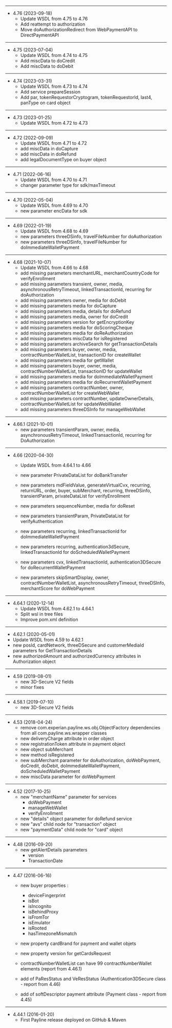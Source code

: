 ---------------------------------------- 

* 4.76 (2023-09-18)
  * Update WSDL from 4.75 to 4.76
  * Add reattempt to authorization
  * Move doAuthorizationRedirect from WebPaymentAPI to DirectPaymentAPI

----------------------------------------

* 4.75 (2023-07-04)
  * Update WSDL from 4.74 to 4.75
  * Add miscData to doCredit
  * Add miscData to doDebit

----------------------------------------

* 4.74 (2023-03-31)
  * Update WSDL from 4.73 to 4.74
  * Add service prepareSession
  * Add par, tokenRequestorCryptogram, tokenRequestorId, last4, panType on card object

----------------------------------------

* 4.73 (2023-01-25)
  * Update WSDL from 4.72 to 4.73

----------------------------------------

* 4.72 (2022-09-09)
  * Update WSDL from 4.71 to 4.72
  * add miscData in doCapture
  * add miscData in doRefund
  * add legalDocumentType on buyer object

----------------------------------------

* 4.71 (2022-06-16)
  * Update WSDL from 4.70 to 4.71
  * changer parameter type for sdk/maxTimeout

----------------------------------------

* 4.70 (2022-05-04)
  * Update WSDL from 4.69 to 4.70
  * new parameter encData for sdk

----------------------------------------

* 4.69 (2022-01-19)
  * Update WSDL from 4.68 to 4.69
  * new parameters threeDSinfo, travelFileNumber for doAuthorization
  * new parameters threeDSinfo, travelFileNumber for doImmediateWalletPayment

----------------------------------------

* 4.68 (2021-10-07)
  * Update WSDL from 4.66 to 4.68
  * add missing parameters merchantURL, merchantCountryCode for verifyEnrollment
  * add missing parameters transient, owner, media, asynchronousRetryTimeout, linkedTransactionId, recurring for doAuthorization
  * add missing parameters owner, media for doDebit
  * add missing parameters media for doCapture
  * add missing parameters media, details for doRefund
  * add missing parameters media, owner for doCredit
  * add missing parameters version for getEncryptionKey
  * add missing parameters media for doScoringCheque
  * add missing parameters media for doReAuthorization
  * add missing parameters  miscData for isRegistered
  * add missing parameters archiveSearch for getTransactionDetails
  * add missing parameters buyer, owner, media, contractNumberWalletList, transactionID for createWallet
  * add missing parameters media for getWallet
  * add missing parameters  buyer, owner, media, contractNumberWalletList, transactionID for updateWallet
  * add missing parameters media for doImmediateWalletPayment
  * add missing parameters media for doRecurrentWalletPayment
  * add missing parameters contractNumber, owner, contractNumberWalletList for createWebWallet
  * add missing parameters contractNumber, updateOwnerDetails, contractNumberWalletList for updateWebWallet
  * add missing parameters threeDSInfo for manageWebWallet

----------------------------------------

* 4.66.1 (2021-10-01)
  * new parameters transientParam, owner, media, asynchronousRetryTimeout, linkedTransactionId, recurring for DoAuthorization

----------------------------------------

* 4.66 (2020-04-30)
  * Update WSDL from 4.64.1 to 4.66
  * new parameter PrivateDataList for doBankTransfer
  * new parameters mdFieldValue, generateVirtualCvx, recurring, returnURL, order, buyer, subMerchant, recurring, threeDSinfo, transientParam, privateDataList for verifyEnrollment
  * new parameters sequenceNumber, media for doReset
  * new parameters transientParam, PrivateDataList for verifyAuthentication

  * new parameters recurring, linkedTransactionId for doImmediateWalletPayment
  * new parameters recurring, authentication3dSecure, linkedTransactionId for doScheduledWalletPayment
  * new parameters cvx, linkedTransactionId, authentication3DSecure for doRecurrentWalletPayment
  * new parameters skipSmartDisplay, owner, contractNumberWalletList, asynchronousRetryTimeout, threeDSInfo, merchantScore for doWebPayment

----------------------------------------

* 4.64.1 (2020-12-14)
  * Update WSDL from 4.62.1 to 4.64.1
  * Split wsl in tree files
  * Improve pom.xml definition

----------------------------------------

* 4.62.1 (2020-05-01)
 * Update WSDL from 4.59 to 4.62.1
 * new posId, cardNetwork, threeDSecure and customerMediaId parameters for GetTransactionDetails 
 * new authorizedAmount and authorizedCurrency attributes in Authorization object
 
----------------------------------------

* 4.59 (2019-08-01)
  * new 3D-Secure V2 fields
  * minor fixes
    
---------------------------------------- 
* 4.58.1 (2019-07-10)
  * new 3D-Secure V2 fields
    
---------------------------------------- 
* 4.53 (2018-04-24)
  * remove com.experian.payline.ws.obj.ObjectFactory dependencies from all com.payline.ws.wrapper classes
  * new deliveryCharge attribute in order object
  * new registrationToken attribute in payment object
  * new object subMerchant
  * new method isRegistered
  * new subMerchant parameter for doAuthorization, doWebPayment, doCredit, doDebit, doImmediateWalletPayment, doScheduledWalletPayment
  * new miscData parameter for doWebPayment
  
---------------------------------------- 

* 4.52 (2017-10-25)
  * new "merchantName" parameter for services
  	- doWebPayment
  	- manageWebWallet
  	- verifyEnrollment
  * new "details" object parameter for doRefund service
  * new "avs" child node for "transaction" object
  * new "paymentData" child node for "card" object

----------------------------------------

* 4.48 (2016-09-20)
  * new getAlertDetails parameters
  	- version
  	- TransactionDate	

----------------------------------------

* 4.47 (2016-06-16)
  * new buyer properties :
  	- deviceFingerprint
  	- isBot
  	- isIncognito
  	- isBehindProxy
  	- isFromTor
  	- isEmulator
  	- isRooted
  	- hasTimezoneMismatch
  * new property cardBrand for payment and wallet objets
  * new property version for getCardsRequest
  
  * contractNumberWalletList can have 99 contractNumberWallet elements (report from 4.46.1)
  * add of PaResStatus and VeResStatus (Authentication3DSecure class - report from 4.46) 
  * add of softDescriptor payment attribute (Payment class - report from 4.45)
  
----------------------------------------

* 4.44.1 (2016-01-20)
  * First Payline release deployed on GitHub & Maven
